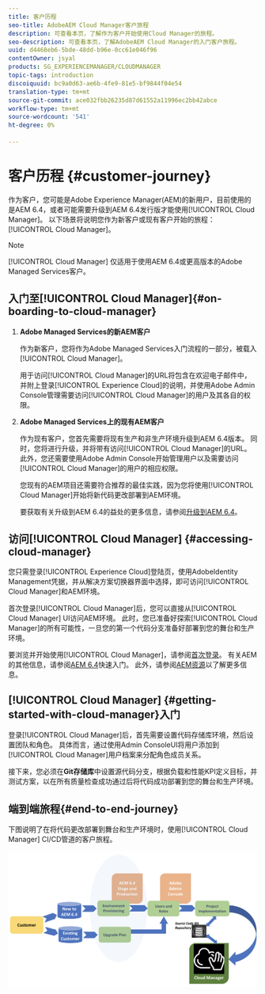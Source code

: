 ```yaml
---
title: 客户历程
seo-title: AdobeAEM Cloud Manager客户旅程
description: 可查看本页，了解作为客户开始使用Cloud Manager的旅程。
seo-description: 可查看本页，了解AdobeAEM Cloud Manager的入门客户旅程。
uuid: d4468eb6-5bde-48dd-b96e-0cc61e046f96
contentOwner: jsyal
products: SG_EXPERIENCEMANAGER/CLOUDMANAGER
topic-tags: introduction
discoiquuid: bc9a0d63-ae6b-4fe9-81e5-bf9844f04e54
translation-type: tm+mt
source-git-commit: ace032fbb26235d87d61552a11996ec2bb42abce
workflow-type: tm+mt
source-wordcount: '541'
ht-degree: 0%

---
```



# 客户历程 {#customer-journey}

作为客户，您可能是Adobe Experience Manager(AEM)的新用户，目前使用的是AEM 6.4，或者可能需要升级到AEM 6.4发行版才能使用[!UICONTROL Cloud Manager]。 以下场景将说明您作为新客户或现有客户开始的旅程：[!UICONTROL Cloud Manager]。

>[!NOTE]
>
>[!UICONTROL Cloud Manager] 仅适用于使用AEM 6.4或更高版本的Adobe Managed Services客户。

## 入门至[!UICONTROL Cloud Manager]{#on-boarding-to-cloud-manager}

1. **Adobe Managed Services的新AEM客户**

   作为新客户，您将作为Adobe Managed Services入门流程的一部分，被载入[!UICONTROL Cloud Manager]。

   用于访问[!UICONTROL Cloud Manager]的URL将包含在欢迎电子邮件中，并附上登录[!UICONTROL Experience Cloud]的说明，并使用Adobe Admin Console管理需要访问[!UICONTROL Cloud Manager]的用户及其各自的权限。

1. **Adobe Managed Services上的现有AEM客户**

   作为现有客户，您首先需要将现有生产和非生产环境升级到AEM 6.4版本。 同时，您将进行升级，并将带有访问[!UICONTROL Cloud Manager]的URL。 此外，您还需要使用Adobe Admin Console开始管理用户以及需要访问[!UICONTROL Cloud Manager]的用户的相应权限。

   您现有的AEM项目还需要符合推荐的最佳实践，因为您将使用[!UICONTROL Cloud Manager]开始将新代码更改部署到AEM环境。

   要获取有关升级到AEM 6.4的益处的更多信息，请参阅[升级到AEM 6.4](https://helpx.adobe.com/experience-manager/6-4/sites/deploying/using/upgrade.html)。

## 访问[!UICONTROL Cloud Manager] {#accessing-cloud-manager}

您只需登录[!UICONTROL Experience Cloud]登陆页，使用AdobeIdentity Management凭据，并从解决方案切换器界面中选择，即可访问[!UICONTROL Cloud Manager]和AEM环境。

首次登录[!UICONTROL Cloud Manager]后，您可以直接从[!UICONTROL Cloud Manager] UI访问AEM环境。 此时，您已准备好探索[!UICONTROL Cloud Manager]的所有可能性，一旦您的第一个代码分支准备好部署到您的舞台和生产环境。

要浏览并开始使用[!UICONTROL Cloud Manager]，请参阅[首次登录](first-time-login.md)。 有关AEM的其他信息，请参阅[AEM 6.4](https://helpx.adobe.com/experience-manager/6-4/sites/deploying/using/deploy.html)快速入门。 此外，请参阅[AEM资源](https://www.adobe.com/marketing-cloud/experience-manager/resources.html?promoid=759X6WV8&amp;mv=other)以了解更多信息。

## [!UICONTROL Cloud Manager] {#getting-started-with-cloud-manager}入门

登录[!UICONTROL Cloud Manager]后，首先需要设置代码存储库环境，然后设置团队和角色。 具体而言，通过使用Admin ConsoleUI将用户添加到[!UICONTROL Cloud Manager]用户档案来分配角色成员关系。

接下来，您必须在&#x200B;**Git存储库**&#x200B;中设置源代码分支，根据负载和性能KPI定义目标，并测试方案，以在所有质量检查成功通过后将代码成功部署到您的舞台和生产环境。

## 端到端旅程{#end-to-end-journey}

下图说明了在将代码更改部署到舞台和生产环境时，使用[!UICONTROL Cloud Manager] CI/CD管道的客户旅程。

![](assets/screen_shot_2018-05-15at124004pm.png)

